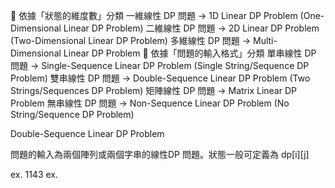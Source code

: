 📌 依據「狀態的維度數」分類
一維線性 DP 問題 → 1D Linear DP Problem (One-Dimensional Linear DP Problem)
二維線性 DP 問題 → 2D Linear DP Problem (Two-Dimensional Linear DP Problem)
多維線性 DP 問題 → Multi-Dimensional Linear DP Problem
📌 依據「問題的輸入格式」分類
單串線性 DP 問題 → Single-Sequence Linear DP Problem (Single String/Sequence DP Problem)
雙串線性 DP 問題 → Double-Sequence Linear DP Problem (Two Strings/Sequences DP Problem)
矩陣線性 DP 問題 → Matrix Linear DP Problem
無串線性 DP 問題 → Non-Sequence Linear DP Problem (No String/Sequence DP Problem)



Double-Sequence Linear DP Problem

問題的輸入為兩個陣列或兩個字串的線性DP 問題。狀態一般可定義為 dp[i][j]

ex. 1143
ex. 


